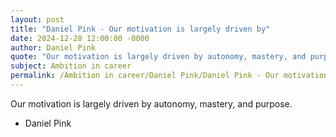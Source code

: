 ```yaml
---
layout: post
title: "Daniel Pink - Our motivation is largely driven by"
date: 2024-12-28 12:00:00 -0000
author: Daniel Pink
quote: "Our motivation is largely driven by autonomy, mastery, and purpose."
subject: Ambition in career
permalink: /Ambition in career/Daniel Pink/Daniel Pink - Our motivation is largely driven by
---
```


Our motivation is largely driven by autonomy, mastery, and purpose.

- Daniel Pink
